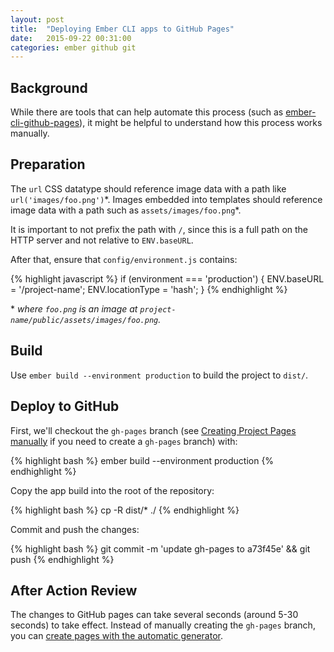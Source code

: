 ```yaml
---
layout: post
title:  "Deploying Ember CLI apps to GitHub Pages"
date:   2015-09-22 00:31:00
categories: ember github git
---
```

## Background

While there are tools that can help automate this process (such as [ember-cli-github-pages][ember-cli-github-pages]), it might be helpful to understand how this process works manually.

## Preparation

The `url` CSS datatype should reference image data with a path like `url('images/foo.png')`\*. Images embedded into templates should reference image data with a path such as `assets/images/foo.png`\*.

It is important to not prefix the path with `/`, since this is a full path on the HTTP server and not relative to `ENV.baseURL`.

After that, ensure that `config/environment.js` contains:

{% highlight javascript %}
  if (environment === 'production') {
    ENV.baseURL = '/project-name';
    ENV.locationType = 'hash';
  }
{% endhighlight %}

\* *where `foo.png` is an image at `project-name/public/assets/images/foo.png`.*

## Build

Use `ember build --environment production` to build the project to `dist/`.

## Deploy to GitHub

First, we'll checkout the `gh-pages` branch (see [Creating Project Pages manually][creating-project-pages-manually] if you need to create a `gh-pages` branch) with:

{% highlight bash %}
  ember build --environment production
{% endhighlight %}

Copy the app build into the root of the repository:

{% highlight bash %}
  cp -R dist/* ./
{% endhighlight %}

Commit and push the changes:

{% highlight bash %}
  git commit -m 'update gh-pages to a73f45e' && git push
{% endhighlight %}

## After Action Review

The changes to GitHub pages can take several seconds (around 5-30 seconds) to take effect. Instead of manually creating the `gh-pages` branch, you can [create pages with the automatic generator][creating-pages-with-the-automatic-generator].

[ember-cli-github-pages]: https://github.com/poetic/ember-cli-github-pages/
[creating-project-pages-manually]: https://help.github.com/articles/creating-project-pages-manually/
[creating-pages-with-the-automatic-generator]: https://help.github.com/articles/creating-pages-with-the-automatic-generator/

